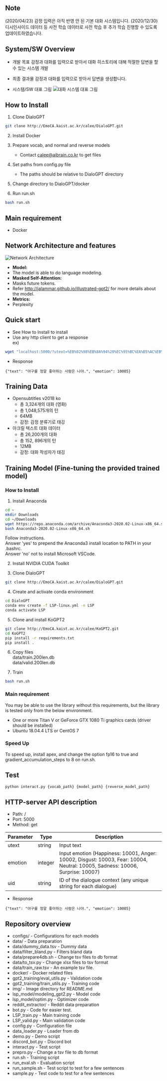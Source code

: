 ## Note
(2020/04/23) 감정 입력은 아직 반영 안 된 기본 대화 시스템입니다.
(2020/12/30) 디시인사이드 데이터 등 사전 학습 데이터로 사전 학습 후 추가 학습 진행할 수 있도록 업데이트하였습니다.

## System/SW Overview
* 개발 목표
감정과 대화를 입력으로 받아서 대화 히스토리에 대해 적절한 답변을 할 수 있는 시스템 개발

* 최종 결과물
감정과 대화를 입력으로 받아서 답변을 생성합니다.

* 시스템/SW 대표 그림
![대화 시스템 대표 그림](img/system.png)

## How to Install
1. Clone DialoGPT  
```bash
git clone http://EmoCA.kaist.ac.kr/calee/DialoGPT.git
```

2. Install Docker

3. Prepare vocab, and normal and reverse models  
   * Contact calee@aibrain.co.kr to get files

4. Set paths from config.py file  
   * The paths should be relative to DialoGPT directory

5. Change directory to DialoGPT/docker

6. Run run.sh
```bash
bash run.sh
```

## Main requirement
* Docker

## Network Architecture and features
![Network Architecture](img/architecture.png)
* **Model:**
* The model is able to do language modeling.
* **Masked Self-Attention:**
* Masks future tokens.
* Refer http://jalammar.github.io/illustrated-gpt2/ for more details about the model.
* **Metrics:**
* Perplexity

## Quick start
* See How to Install to install
* Use any http client to get a response  
ex)  

```bash
wget "localhost:5000/?utext=%EB%82%98%EB%8A%94%20%EC%95%BC%EA%B5%AC%EB%A5%BC%20%EC%A2%8B%EC%95%84%ED%95%B4.&emotion=10001&uid=1"
```
* Response  

```
{"text": "야구를 정말 좋아하는 사람은 나야.", "emotion": 10005}
```

## Training Data
* Opensubtitles v2018 ko
  - 총 3,324개의 대화 (영화)
  - 총 1,048,575개의 턴
  - 64MB
  - 감정: 감정 분류기로 태깅
* 아크릴 텍스트 대화 데이터
  - 총 26,200개의 대화
  - 총 152, 896개의 턴
  - 12MB
  - 감정: 대화 작성자가 태깅

## Training Model (Fine-tuning the provided trained model)
### How to Install
1. Install Anaconda  
```bash
cd ~
mkdir Downloads
cd ~/Downloads
wget https://repo.anaconda.com/archive/Anaconda3-2020.02-Linux-x86_64.sh
bash Anaconda3-2020.02-Linux-x86_64.sh
```
Follow instructions.  
Answer 'yes' to prepend the Anaconda3 install location to PATH in your .bashrc.  
Answer 'no' not to install Microsoft VSCode.


2. Install NVIDIA CUDA Toolkit  


3. Clone DialoGPT  
```bash
git clone http://EmoCA.kaist.ac.kr/calee/DialoGPT.git
```


4. Create and activate conda environment  
```bash
cd DialoGPT
conda env create -f LSP-linux.yml -n LSP
conda activate LSP
```

5. Clone and install KoGPT2  
```bash
git clone http://EmoCA.kaist.ac.kr/calee/KoGPT2.git
cd KoGPT2
pip install -r requirements.txt
pip install .
```


6. Copy files  
data/train.200len.db  
data/valid.200len.db  

7. Train
```bash
bash run.sh
```

### Main requirement
You may be able to use the library without this requirements, but the library is tested only from the below environment.
- One or more Titan V or GeForce GTX 1080 Ti graphics cards (driver should be installed)
- Ubuntu 18.04.4 LTS or CentOS 7

### Speed Up
To speed up, install apex, and change the option fp16 to true and gradient_accumulation_steps to 8 on run.sh.

## Test
```bash
python interact.py {vocab_path} {model_path} {reverse_model_path}
```

## HTTP-server API description
* Path: /
* Port: 5000
* Method: get

|Parameter|Type|Description|
|---|---|---|
|utext|string|Input text|
|emotion|integer|Input emotion (Happiness: 10001, Anger: 10002, Disgust: 10003, Fear: 10004, Neutral: 10005, Sadness: 10006, Surprise: 10007)|
|uid|string|ID of the dialogue context (any unique string for each dialogue)|
* Response

```
{"text": "야구를 정말 좋아하는 사람은 나야.", "emotion": 10005}
```

## Repository overview
* configs/ - Configurations for each models
* data/ - Data preparation
* data/dummy_data.tsv - Dummy data
* data/filter_bland.py - Filters bland data
* data/prepare4db.sh - Change tsv files to db format
* data/to_tsv.py - Change xlsx files to tsv format
* data/train_raw.tsv - An example tsv file.
* docker/ - Docker related files
* gpt2_training/eval_utils.py - Validation code
* gpt2_training/train_utils.py - Training code
* img/ - Image directory for README.md
* lsp_model/modeling_gpt2.py - Model code
* lsp_model/optim.py - Optimizer code
* reddit_extractor/ - Reddit data preparation
* bot.py - Code for easier test.
* LSP_train.py - Main training code
* LSP_valid.py - Main validation code
* config.py - Configuration file
* data_loader.py - Loader from db
* demo.py - Demo script
* discord_bot.py - Discord bot
* interact.py - Test script
* prepro.py - Change a tsv file to db format
* run.sh - Training script
* run_eval.sh - Evaluation script
* run_sample.sh - Test script to test for a few sentences
* sample.py - Test code to test for a few sentences
